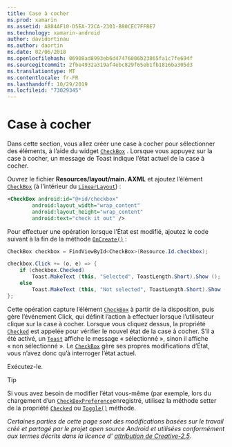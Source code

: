 ```yaml
---
title: Case à cocher
ms.prod: xamarin
ms.assetid: A884AF10-D5EA-72CA-2301-B80CEC7FFBE7
ms.technology: xamarin-android
author: davidortinau
ms.author: daortin
ms.date: 02/06/2018
ms.openlocfilehash: 06908ad8993eb6d47476006b23865fa1c7fe694f
ms.sourcegitcommit: 2fbe4932a319af4ebc829f65eb1fb1816ba305d3
ms.translationtype: MT
ms.contentlocale: fr-FR
ms.lasthandoff: 10/29/2019
ms.locfileid: "73029345"
---
```

# <a name="checkbox"></a>Case à cocher

Dans cette section, vous allez créer une case à cocher pour sélectionner des éléments, à l’aide du widget [`CheckBox`](xref:Android.Widget.CheckBox) . Lorsque vous appuyez sur la case à cocher, un message de Toast indique l’état actuel de la case à cocher.

Ouvrez le fichier **Resources/layout/main. AXML** et ajoutez l’élément [`CheckBox`](xref:Android.Widget.CheckBox) (à l’intérieur du [`LinearLayout`](xref:Android.Widget.LinearLayout)) :

```xml
<CheckBox android:id="@+id/checkbox"
        android:layout_width="wrap_content"
        android:layout_height="wrap_content"
        android:text="check it out" />
```

Pour effectuer une opération lorsque l’État est modifié, ajoutez le code suivant à la fin de la méthode [`OnCreate()`](xref:Android.App.Activity.OnCreate*) :

```csharp
CheckBox checkbox = FindViewById<CheckBox>(Resource.Id.checkbox);

checkbox.Click += (o, e) => {
    if (checkbox.Checked)
        Toast.MakeText (this, "Selected", ToastLength.Short).Show ();
    else
        Toast.MakeText (this, "Not selected", ToastLength.Short).Show ();
};
```

Cette opération capture l’élément [`CheckBox`](xref:Android.Widget.CheckBox) à partir de la disposition, puis gère l’événement Click, qui définit l’action à effectuer lorsque l’utilisateur clique sur la case à cocher. Lorsque vous cliquez dessus, la propriété [`Checked`](xref:Android.Widget.CompoundButton.Checked) est appelée pour vérifier le nouvel état de la case à cocher. S’il a été activé, un [`Toast`](xref:Android.Widget.Toast) affiche le message « sélectionné », sinon il affiche « non sélectionné ». Le [`CheckBox`](xref:Android.Widget.CheckBox) gère ses propres modifications d’État, vous n’avez donc qu’à interroger l’état actuel.

Exécutez-le.

> [!TIP]
> Si vous avez besoin de modifier l’état vous-même (par exemple, lors du chargement d’un [`CheckBoxPreference`](xref:Android.Preferences.CheckBoxPreference)enregistré, utilisez la méthode setter de la propriété [`Checked`](xref:Android.Widget.CompoundButton.Checked) ou [`Toggle()`](xref:Android.Widget.CompoundButton.Toggle) méthode.

*Certaines parties de cette page sont des modifications basées sur le travail créé et partagé par le projet open source Android et utilisées conformément aux termes décrits dans la licence d'* [*attribution de Creative-2,5*](https://creativecommons.org/licenses/by/2.5/).
